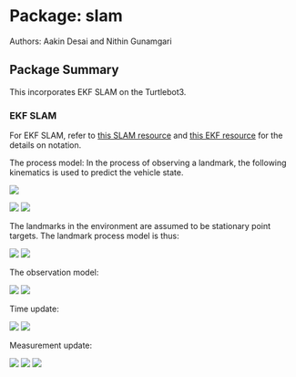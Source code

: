 # Package: slam

Authors: Aakin Desai and Nithin Gunamgari

## Package Summary

This incorporates EKF SLAM on the Turtlebot3.

### EKF SLAM

For EKF SLAM, refer to [this SLAM resource](https://ieeexplore.ieee.org/document/938381) and [this EKF resource](https://www.cs.unc.edu/~welch/media/pdf/kalman_intro.pdf) for the details on notation.

The process model:
In the process of observing a landmark, the following kinematics is used to predict the vehicle state.

<img src="https://render.githubusercontent.com/render/math?math=\dot{x} = Vcos(\phi), \dot{y} = Vsin(\phi), \dot{\phi} = \frac{Vtan(\gamma)}{L}">

<img src="https://render.githubusercontent.com/render/math?math=\left[\begin{array}{c} x(k%2B1) \\ y(k%2B1) \\ \phi(k%2B1) \end{array} \right]=">  <img src="https://render.githubusercontent.com/render/math?math=\left[\begin{array}{c} x(k)%2B \Delta TV(k)cos(\phi) \\ y(k)%2B \Delta TV(k)sin(\phi) \\ \phi(k)%2B \frac{\Delta TV(k)tan(\gamma)}{L} \end{array} \right]">

The landmarks in the environment are assumed to be stationary point targets. The landmark process model is
thus:

<img src="https://render.githubusercontent.com/render/math?math=\left[\begin{array}{c} x_i(k%2B1) \\ y_i(k%2B1)\end{array} \right]="> <img src="https://render.githubusercontent.com/render/math?math=\left[\begin{array}{c} x_i(k) \\ y_i(k)\end{array} \right]">

The observation model:

<img src="https://render.githubusercontent.com/render/math?math=r_i(k) = \sqrt{(x_i - x_r(k))^2 %2B (y_i - y_r(k))^2} %2B w_r(k)">

<img src="https://render.githubusercontent.com/render/math?math=\theta_i(k) = arctan(\frac{y_i - y_r(k)}{x_i - x_r(k)} - \phi(k) %2B w_\theta(k)">

Time update:

<img src="https://render.githubusercontent.com/render/math?math=\hat{x_k^-} = f(\hat{x_{k-1}^-},u_k-1,0)">

<img src="https://render.githubusercontent.com/render/math?math=P_k^- = A_k P_{k-1} A_k^T %2B W_k Q_{K-1} W_k^T">

Measurement update:

<img src="https://render.githubusercontent.com/render/math?math=K_k = P_k^- H_k^T (H_k P_k^- H_k^T %2B V_k R_k V_k^T)^{-1}">

<img src="https://render.githubusercontent.com/render/math?math=\hat{x_k} = \hat{x_h^-} %2B K_k(z_k - h(\hat{x_k^-},0))">

<img src="https://render.githubusercontent.com/render/math?math=P_k = (1 - K_k H_k)P_k^-">
